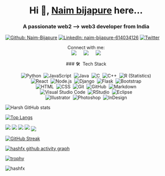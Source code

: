 <h1 align="center">Hi 👋,  <a href="http://naim-web.dev" target="blank">Naim bijapure</a> here...</h1> 
<h3 align="center">A passionate web2 --> web3 developer from India</h3>

<!-- Social Media Banners -->

[![Github: Naim-Bijapure](https://img.shields.io/badge/GitHub-100000?style=plastic&logo=github)](https://github.com/Naim-Bijapure)
[![LinkedIn: naim-bijapure-614034126](https://img.shields.io/badge/-LinkedIn-0e76a8?style=plastic&logo=linkedIn)](https://www.linkedin.com/in/naim-bijapure-614034126)
[![Twitter](https://badgen.net/badge/icon/twitter?icon=twitter&label)](https://twitter.com)

<p align="center" >Connect with me:
<br>	
<a target="_blank" href="https://www.linkedin.com/in/naim-bijapure-614034126/"><img src="https://img.shields.io/badge/-LinkedIn-0077B5?style=for-the-badge&logo=Linkedin&logoColor=white"></img></a>
&emsp;
<a target="_blank" href="mailto:naimbijapure7407@gmail.com"
><img src="https://img.shields.io/badge/-Gmail-D14836?style=for-the-badge&logo=Gmail&logoColor=white"></img></a>
&emsp;
<a target="_blank" href="https://twitter.com/naim_1004"><img src="https://img.shields.io/badge/-Twitter-1DA1F2?style=for-the-badge&logo=Twitter&logoColor=white"></img></a>

</p>

<!-- Language and Tools -->
<div align="center">
### 🛠 &nbsp;Tech Stack

![Python](https://img.shields.io/badge/-Python-05122A?style=flat&logo=python)&nbsp;
![JavaScript](https://img.shields.io/badge/-JavaScript-05122A?style=flat&logo=javascript)&nbsp;
![Java](https://img.shields.io/badge/-Java-05122A?style=flat&logo=Java&logoColor=FFA518)&nbsp;
![C](https://img.shields.io/badge/-C-05122A?style=flat&logo=C&logoColor=A8B9CC)&nbsp;
![C++](https://img.shields.io/badge/-C++-05122A?style=flat&logo=C%2B%2B&logoColor=00599C)&nbsp;
![R (Statistics)](https://img.shields.io/badge/-R-05122A?style=flat&logo=R&logoColor=276DC3)\
![React](https://img.shields.io/badge/-React-05122A?style=flat&logo=react)&nbsp;
![Node.js](https://img.shields.io/badge/-Node.js-05122A?style=flat&logo=node.js)&nbsp;
![Django](https://img.shields.io/badge/-Django-05122A?style=flat&logo=django&logoColor=092E20)&nbsp;
![Flask](https://img.shields.io/badge/-Flask-05122A?style=flat&logo=flask)&nbsp;
![Bootstrap](https://img.shields.io/badge/-Bootstrap-05122A?style=flat&logo=bootstrap&logoColor=563D7C)\
![HTML](https://img.shields.io/badge/-HTML-05122A?style=flat&logo=HTML5)&nbsp;
![CSS](https://img.shields.io/badge/-CSS-05122A?style=flat&logo=CSS3&logoColor=1572B6)&nbsp;
![Git](https://img.shields.io/badge/-Git-05122A?style=flat&logo=git)&nbsp;
![GitHub](https://img.shields.io/badge/-GitHub-05122A?style=flat&logo=github)&nbsp;
![Markdown](https://img.shields.io/badge/-Markdown-05122A?style=flat&logo=markdown)\
![Visual Studio Code](https://img.shields.io/badge/-Visual%20Studio%20Code-05122A?style=flat&logo=visual-studio-code&logoColor=007ACC)&nbsp;
![RStudio](https://img.shields.io/badge/-RStudio-05122A?style=flat&logo=rstudio)&nbsp;
![Eclipse](https://img.shields.io/badge/-Eclipse-05122A?style=flat&logo=eclipse-ide&logoColor=2C2255)\
![Illustrator](https://img.shields.io/badge/-Illustrator-05122A?style=flat&logo=adobe-illustrator)&nbsp;
![Photoshop](https://img.shields.io/badge/-Photoshop-05122A?style=flat&logo=adobe-photoshop)&nbsp;
![InDesign](https://img.shields.io/badge/-InDesign-05122A?style=flat&logo=adobe-indesign)

</div>

<!-- Github Statistics Cards -->

![Harsh GitHub stats](https://github-readme-stats.vercel.app/api?username=hashfx&count_private=true&title_color=39FF14&show_icons=true&icon_color=ADD8E6&theme=dracula&include_all_commits=true&hide_rank=false&custom_title=@hashfx-Github-stats)

[![Top Langs](https://github-readme-stats.vercel.app/api/top-langs/?username=hashfx&theme=react&custom_title=Most-Used-Languages)](https://github.com/hashfx/github-readme-stats)

<!-- OS, Language, Website Banners -->

![](https://img.shields.io/badge/OS-Windows-informational?style=flat&logo=windows&logoColor=skyblue&color=skyblue) ![](https://img.shields.io/badge/OS-Linux-informational?style=flat&logo=linux&logoColor=critical&color=lightgreen) ![](https://img.shields.io/badge/OS-Mac-informational?style=flat&logo=apple&logoColor=white&color=silver) ![](https://img.shields.io/badge/Language-Python-informational?style=flat&logo=python&logoColor=white&color=yellow) <a href="http://harshsoni.me/Portfolio2022/">
<img align="center" src="https://img.shields.io/badge/Website-harshtech.me-informational?style=flat&logo=android&logoColor=skyblue&color=skyblue" />
</a>

<!-- ![](https://img.shields.io/badge/Website-harshtech.me-informational?style=flat&logo=android&logoColor=skyblue&color=skyblue) -->

<!--
<a href="https://github.com/hashfx/todo-app">
 <img align="center" src="https://github-readme-stats.vercel.app/api/pin/?username=hashfx&repo=todo-app&theme=react&show_owner=true&border_radius=10" />
</a>

<a href="https://github.com/hashfx/FlaskMarket">
<img align="center" src="https://github-readme-stats.vercel.app/api/pin/?username=hashfx&repo=FlaskMarket&theme=highcontrast&show_owner=true&border_radius=10" />
</a>

<a href="https://github.com/hashfx/GALAXY-game">
<img align="center" src="https://github-readme-stats.vercel.app/api/pin/?username=hashfx&repo=GALAXY-game&theme=radical&show_owner=true" />
</a>

<a href="https://github.com/hashfx/DSApython">
<img align="center" src="https://github-readme-stats.vercel.app/api/pin/?username=hashfx&repo=DSApython&theme=github_dark&show_owner=true&border_radius=10" />
</a>
-->

[![GitHub Streak](https://github-readme-streak-stats.herokuapp.com?user=hashfx&theme=tokyonight&hide_border=true&ring=1EE2BF&fire=E25525)](https://git.io/streak-stats)

[![hashfx github activity graph](https://activity-graph.herokuapp.com/graph?username=hashfx&theme=react-dark&hide_border=true)](https://github.com/ashutosh00710/github-readme-activity-graph)

[![trophy](https://github-profile-trophy.vercel.app/?username=hashfx&no-bg=true&no-frame=true&theme=algolia&row=2&column=3&margin-w=15&margin-h=15)](https://github.com/ryo-ma/github-profile-trophy)

<p align="left"> <img src="https://komarev.com/ghpvc/?username=hashfx&label=Profile%20views&color=0e75b6&style=flat" alt="hashfx" /> </p>
